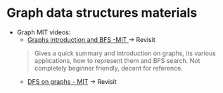 # Graph data structures materials

- Graph MIT videos: 
    * [Graphs introduction and BFS -MIT ](https://www.youtube.com/watch?v=s-CYnVz-uh4) -> Revisit
    > Gives a quick summary and introduction on graphs, its various applications, how to represent them and BFS search. Not completely beginner friendly, decent for reference.
    * [DFS on graphs - MIT](https://www.youtube.com/watch?v=AfSk24UTFS8) -> Revisit
